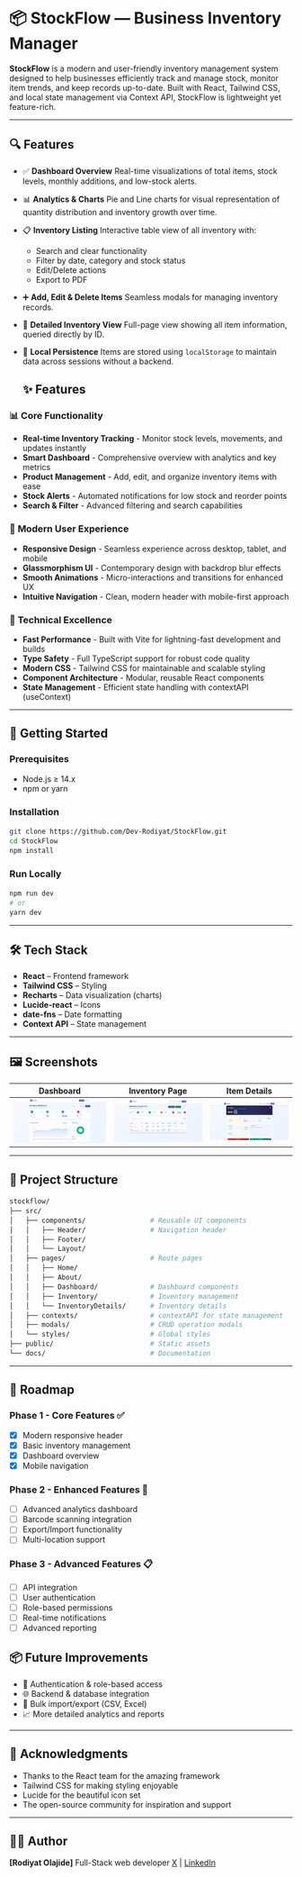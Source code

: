 # 📦 StockFlow — Business Inventory Manager

**StockFlow** is a modern and user-friendly inventory management system designed to help businesses efficiently track and manage stock, monitor item trends, and keep records up-to-date. Built with React, Tailwind CSS, and local state management via Context API, StockFlow is lightweight yet feature-rich.

---

## 🔍 Features

* ✅ **Dashboard Overview**
  Real-time visualizations of total items, stock levels, monthly additions, and low-stock alerts.

* 📊 **Analytics & Charts**
  Pie and Line charts for visual representation of quantity distribution and inventory growth over time.

* 📋 **Inventory Listing**
  Interactive table view of all inventory with:

  * Search and clear functionality
  * Filter by date, category and stock status
  * Edit/Delete actions
  * Export to PDF

* ➕ **Add, Edit & Delete Items**
  Seamless modals for managing inventory records.

* 🧾 **Detailed Inventory View**
  Full-page view showing all item information, queried directly by ID.

* 💾 **Local Persistence**
  Items are stored using `localStorage` to maintain data across sessions without a backend.

  ## ✨ Features

### 📊 **Core Functionality**
- **Real-time Inventory Tracking** - Monitor stock levels, movements, and updates instantly
- **Smart Dashboard** - Comprehensive overview with analytics and key metrics
- **Product Management** - Add, edit, and organize inventory items with ease
- **Stock Alerts** - Automated notifications for low stock and reorder points
- **Search & Filter** - Advanced filtering and search capabilities

### 🎨 **Modern User Experience**
- **Responsive Design** - Seamless experience across desktop, tablet, and mobile
- **Glassmorphism UI** - Contemporary design with backdrop blur effects
- **Smooth Animations** - Micro-interactions and transitions for enhanced UX
- **Intuitive Navigation** - Clean, modern header with mobile-first approach

### 🔧 **Technical Excellence**
- **Fast Performance** - Built with Vite for lightning-fast development and builds
- **Type Safety** - Full TypeScript support for robust code quality
- **Modern CSS** - Tailwind CSS for maintainable and scalable styling
- **Component Architecture** - Modular, reusable React components
- **State Management** - Efficient state handling with contextAPI (useContext)

---

## 🚀 Getting Started

### Prerequisites

* Node.js ≥ 14.x
* npm or yarn

### Installation

```bash
git clone https://github.com/Dev-Rodiyat/StockFlow.git
cd StockFlow
npm install
```

### Run Locally

```bash
npm run dev
# or
yarn dev
```

---

## 🛠️ Tech Stack

* **React** – Frontend framework
* **Tailwind CSS** – Styling
* **Recharts** – Data visualization (charts)
* **Lucide-react** – Icons
* **date-fns** – Date formatting
* **Context API** – State management

---

## 🖼️ Screenshots

| Dashboard               | Inventory Page            | Item Details            |
| ----------------------- | ------------------------- | ----------------------- |
| ![Dashboard](image.png) | ![Inventory](image-1.png) | ![Details](image-2.png) |

---

## 📁 Project Structure

```bash
stockflow/
├── src/
│   ├── components/                # Reusable UI components
│   │   ├── Header/                # Navigation header
│   │   ├── Footer/            
│   │   └── Layout/             
│   ├── pages/                     # Route pages
│   │   ├── Home/                 
│   │   ├── About/                
│   │   ├── Dashboard/             # Dashboard components
│   │   ├── Inventory/             # Inventory management
│   │   └── InventoryDetails/      # Inventory details
│   ├── contexts/                  # contextAPI for state management
│   ├── modals/                    # CRUD operation modals
│   └── styles/                    # Global styles
├── public/                        # Static assets
└── docs/                          # Documentation
```

---

## 🎯 Roadmap

### Phase 1 - Core Features ✅
- [x] Modern responsive header
- [x] Basic inventory management
- [x] Dashboard overview
- [x] Mobile navigation

### Phase 2 - Enhanced Features 🚧
- [ ] Advanced analytics dashboard
- [ ] Barcode scanning integration
- [ ] Export/Import functionality
- [ ] Multi-location support

### Phase 3 - Advanced Features 📋
- [ ] API integration
- [ ] User authentication
- [ ] Role-based permissions
- [ ] Real-time notifications
- [ ] Advanced reporting

## 📦 Future Improvements

* 🔐 Authentication & role-based access
* 🌐 Backend & database integration
* 🧮 Bulk import/export (CSV, Excel)
* 📈 More detailed analytics and reports

---

## 🙏 Acknowledgments

- Thanks to the React team for the amazing framework
- Tailwind CSS for making styling enjoyable
- Lucide for the beautiful icon set
- The open-source community for inspiration and support


---

## 👨‍💻 Author

**\[Rodiyat Olajide]**
Full-Stack web developer
[X](x.com/Dev_Rodiyat) | [LinkedIn](https://www.linkedin.com/in/rodiyat-olajide-71b737329/)
